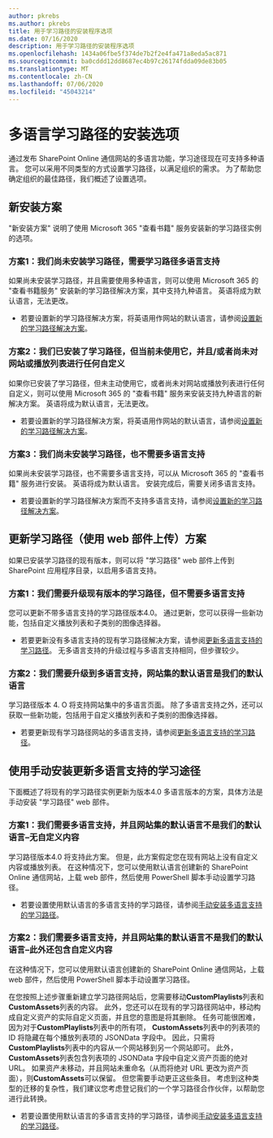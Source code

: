 ```yaml
---
author: pkrebs
ms.author: pkrebs
title: 用于学习路径的安装程序选项
ms.date: 07/16/2020
description: 用于学习路径的安装程序选项
ms.openlocfilehash: 1434a06fbe5f374de7b2f2e4fa471a8eda5ac871
ms.sourcegitcommit: ba0cddd12dd8687ec4b97c26174fdda09de83b05
ms.translationtype: MT
ms.contentlocale: zh-CN
ms.lasthandoff: 07/06/2020
ms.locfileid: "45043214"
---
```

# <a name="setup-options-for-multilingual-learning-pathways"></a>多语言学习路径的安装选项
通过发布 SharePoint Online 通信网站的多语言功能，学习途径现在可支持多种语言。 您可以采用不同类型的方式设置学习路径，以满足组织的需求。 为了帮助您确定组织的最佳路径，我们概述了设置选项。 

## <a name="new-install-scenarios"></a>新安装方案
"新安装方案" 说明了使用 Microsoft 365 "查看书籍" 服务安装新的学习路径实例的选项。 

### <a name="scenario-1-we-have-not-installed-learning-pathways-and-need-learning-pathways-multilingual-support"></a>方案1：我们尚未安装学习路径，需要学习路径多语言支持 
如果尚未安装学习路径，并且需要使用多种语言，则可以使用 Microsoft 365 的 "查看书籍服务" 安装新的学习路径解决方案，其中支持九种语言。 英语将成为默认语言，无法更改。 
- 若要设置新的学习路径解决方案，将英语用作网站的默认语言，请参阅[设置新的学习路径解决方案](custom_provision.md)。

### <a name="scenario-2-we-installed-learning-pathways-but-arent-currently-using-it-andor-havent-made-any-customization-to-the-site-or-playlists"></a>方案2：我们已安装了学习路径，但当前未使用它，并且/或者尚未对网站或播放列表进行任何自定义 
如果你已安装了学习路径，但未主动使用它，或者尚未对网站或播放列表进行任何自定义，则可以使用 Microsoft 365 的 "查看书籍" 服务来安装支持九种语言的新解决方案。 英语将成为默认语言，无法更改。 
- 若要设置新的学习路径解决方案，将英语用作网站的默认语言，请参阅[设置新的学习路径解决方案](custom_provision.md)。

### <a name="scenario-3-we-havent-installed-learning-pathways-and-dont-need-multilingual-support"></a>方案3：我们尚未安装学习路径，也不需要多语言支持 
如果尚未安装学习路径，也不需要多语言支持，可以从 Microsoft 365 的 "查看书籍" 服务进行安装。 英语将成为默认语言。 安装完成后，需要关闭多语言支持。 
- 若要设置新的学习路径解决方案而不支持多语言支持，请参阅[设置新的学习路径解决方案](custom_provision.md)。

## <a name="update-learning-pathways-with-a-web-part-upload-scenarios"></a>更新学习路径（使用 web 部件上传）方案
如果已安装学习路径的现有版本，则可以将 "学习路径" web 部件上传到 SharePoint 应用程序目录，以启用多语言支持。 

### <a name="scenario-1-we-need-to-upgrade-an-existing-version-of-learning-pathways-but-dont-need-multilingual-support"></a>方案1：我们需要升级现有版本的学习路径，但不需要多语言支持
您可以更新不带多语言支持的学习路径版本4.0。 通过更新，您可以获得一些新功能，包括自定义播放列表和子类别的图像选择器。 

- 若要更新没有多语言支持的现有学习路径解决方案，请参阅[更新多语言支持的学习路径](custom_update.md)。 无多语言支持的升级过程与多语言支持相同，但步骤较少。 

### <a name="scenario-2-we-need-to-upgrade-to-multilingual-support-and-the-default-language-of-the-site-collection-is-our-default-language"></a>方案2：我们需要升级到多语言支持，网站集的默认语言是我们的默认语言
学习路径版本 4. O 将支持网站集中的多语言页面。 除了多语言支持之外，还可以获取一些新功能，包括用于自定义播放列表和子类别的图像选择器。 
- 若要更新现有学习路径网站的多语言支持，请参阅[更新多语言支持的学习路径](custom_update.md)。 

## <a name="update-learning-pathways-for-multilingual-support-with-manual-install"></a>使用手动安装更新多语言支持的学习途径 
下面概述了将现有的学习路径实例更新为版本4.0 多语言版本的方案，具体方法是手动安装 "学习路径" web 部件。 

### <a name="scenario-1-we-need-multilingual-support-and-the-default-language-of-the-site-collection-is-not-our-default-language--no-custom-content"></a>方案1：我们需要多语言支持，并且网站集的默认语言不是我们的默认语言–无自定义内容 
学习路径版本4.0 将支持此方案。 但是，此方案假定您在现有网站上没有自定义内容或播放列表。 在这种情况下，您可以使用默认语言创建新的 SharePoint Online 通信网站，上载 web 部件，然后使用 PowerShell 脚本手动设置学习路径。 
- 若要设置使用默认语言的多语言支持的学习路径，请参阅[手动安装多语言支持的学习路径](custom_manualsetup.md)。

### <a name="scenario-2-we-need-multilingual-support-and-the-default-language-of-the-site-collection-is-not-our-default-language--plus-we-have-custom-content"></a>方案2：我们需要多语言支持，并且网站集的默认语言不是我们的默认语言–此外还包含自定义内容 
在这种情况下，您可以使用默认语言创建新的 SharePoint Online 通信网站，上载 web 部件，然后使用 PowerShell 脚本手动设置学习路径。 

在您按照上述步骤重新建立学习路径网站后，您需要移动**CustomPlaylists**列表和**CustomAssets**列表的内容。 此外，您还可以在现有的学习路径网站中，移动构成自定义资产的实际自定义页面，并且您的意图是将其删除。 任务可能很困难，因为对于**CustomPlaylists**列表中的所有项， **CustomAssets**列表中的列表项的 ID 将隐藏在每个播放列表项的 JSONData 字段中。 因此，只需将**CustomPlaylists**列表中的内容从一个网站移到另一个网站即可。 此外， **CustomAssets**列表包含列表项的 JSONData 字段中自定义资产页面的绝对 URL。 如果资产未移动，并且网站未重命名（从而将绝对 URL 更改为资产页面），则**CustomAssets**可以保留。 但您需要手动更正这些条目。 考虑到这种类型的迁移的复杂性，我们建议您考虑登记我们的一个学习路径合作伙伴，以帮助您进行此转换。
- 若要设置使用默认语言的多语言支持的学习路径，请参阅[手动安装多语言支持的学习路径](custom_manualsetup.md)。